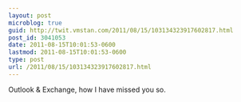 ```yaml
---
layout: post
microblog: true
guid: http://twit.vmstan.com/2011/08/15/103134323917602817.html
post_id: 3041053
date: 2011-08-15T10:01:53-0600
lastmod: 2011-08-15T10:01:53-0600
type: post
url: /2011/08/15/103134323917602817.html
---
```

Outlook & Exchange, how I have missed you so.
